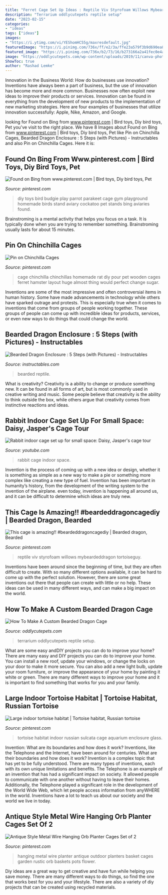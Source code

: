 ```yaml
---
title: "Ferret Cage Set Up Ideas : Reptile Viv Styrofoam Willows Mybeardeddragon Tortoiseguy"
description: "Terrarium oddlycutepets reptile setup"
date: "2023-02-15"
categories:
- "ideas"
tags: ["ideas"]
images:
- "https://i.ytimg.com/vi/YEShomHC55g/maxresdefault.jpg"
featuredImage: "https://i.pinimg.com/736x/ff/e2/3a/ffe23a579f3b9d690ea8cfe91b20123a--tortoise-cage-tortoise-habitat.jpg"
featured_image: "https://i.pinimg.com/736x/b2/73/16/b273166a2a41fec0e4a216cda34cb0b9.jpg"
image: "https://oddlycutepets.com/wp-content/uploads/2019/11/canva-photo-editor-6.png"
ShowToc: true
author: "Rashad Lemke"
---
```



Innovation in the Business World: How do businesses use innovation?
Inventions have always been a part of business, but the use of innovation has become more and more common. Businesses now often exploit new ideas to improve their products or services. Innovation can be found in everything from the development of new products to the implementation of new marketing strategies. Here are four examples of businesses that utilize innovation successfully: Apple, Nike, Amazon, and Google.

	

		
looking for Found on Bing from www.pinterest.com | Bird toys, Diy bird toys, Pet you've visit to the right place. We have 8 Images about Found on Bing from www.pinterest.com | Bird toys, Diy bird toys, Pet like Pin on Chinchilla Cages, Bearded Dragon Enclosure : 5 Steps (with Pictures) - Instructables and also Pin on Chinchilla Cages. Here it is:
		
    
## Found On Bing From Www.pinterest.com | Bird Toys, Diy Bird Toys, Pet

<img loading=lazy src="https://i.pinimg.com/736x/f4/86/a7/f486a7b43838766ef7d9ab71b7b503f3.jpg" onerror="this.onerror=null;this.src='https://tse4.mm.bing.net/th?id=OIP.HbOgaFw8PeI5Y9xhScwJbQHaJ4&amp;pid=15.1';" alt="Found on Bing from www.pinterest.com | Bird toys, Diy bird toys, Pet">

_Source: pinterest.com_

>diy toys bird budgie play parrot parakeet cage gym playground homemade birds stand aviary cockatoo pet stands bing aviaries found. 

	

Brainstroming is a mental activity that helps you focus on a task. It is typically done when you are trying to remember something. Brainstroming usually lasts for about 15 minutes.

    
## Pin On Chinchilla Cages

<img loading=lazy src="https://i.pinimg.com/736x/b2/73/16/b273166a2a41fec0e4a216cda34cb0b9.jpg" onerror="this.onerror=null;this.src='https://tse4.mm.bing.net/th?id=OIP.V42ZWxnof2KbkzxchACUfwHaJ3&amp;pid=15.1';" alt="Pin on Chinchilla Cages">

_Source: pinterest.com_

>cage chinchilla chinchillas homemade rat diy pour pet wooden cages ferret hamster layout huge almost thing would perfect change sugar. 

	

Inventions are some of the most impressive and often controversial items in human history. Some have made advancements in technology while others have sparked outrage and protests. This is especially true when it comes to inventions that come from groups of people working together. These groups of people can come up with incredible ideas for products, services, or even new ways to do things that could change the world.

    
## Bearded Dragon Enclosure : 5 Steps (with Pictures) - Instructables

<img loading=lazy src="https://content.instructables.com/ORIG/F85/F3Z1/HOHYECE9/F85F3Z1HOHYECE9.jpg?frame=1" onerror="this.onerror=null;this.src='https://tse3.mm.bing.net/th?id=OIP.Pg2mlYK5rkYs5aR7DovHSAHaE8&amp;pid=15.1';" alt="Bearded Dragon Enclosure : 5 Steps (with Pictures) - Instructables">

_Source: instructables.com_

>bearded reptile. 

	

What is creativity?
Creativity is a ability to change or produce something new. It can be found in all forms of art, but is most commonly used in creative writing and music. Some people believe that creativity is the ability to think outside the box, while others argue that creativity comes from instinctive reactions and ideas.

    
## Rabbit Indoor Cage Set Up For Small Space: Daisy, Jasper&#039;s Cage Tour

<img loading=lazy src="https://i.ytimg.com/vi/YEShomHC55g/maxresdefault.jpg" onerror="this.onerror=null;this.src='https://tse3.mm.bing.net/th?id=OIP.YFy0bIxs-G_WsYohVuQ-NwHaEK&amp;pid=15.1';" alt="Rabbit indoor cage set up for small space: Daisy, Jasper&#039;s cage tour">

_Source: youtube.com_

>rabbit cage indoor space. 

	

Invention is the process of coming up with a new idea or design, whether it is something as simple as a new way to make a pie or something more complex like creating a new type of fuel. Invention has been important in humanity’s history, from the development of the writing system to the invention of the airplane. even today, invention is happening all around us, and it can be difficult to determine which ideas are truly new.

    
## This Cage Is Amazing!! #beardeddragoncagediy | Bearded Dragon, Bearded

<img loading=lazy src="https://i.pinimg.com/736x/9b/6a/79/9b6a799d9cb3690103520e55b02e6916.jpg" onerror="this.onerror=null;this.src='https://tse2.mm.bing.net/th?id=OIP.1UQdYeMeWYta5yDIiOmpKQHaJ3&amp;pid=15.1';" alt="This cage is amazing!! #beardeddragoncagediy | Bearded dragon, Bearded">

_Source: pinterest.com_

>reptile viv styrofoam willows mybeardeddragon tortoiseguy. 

	

Inventions have been around since the beginning of time, but they are often difficult to create. With so many different options available, it can be hard to come up with the perfect solution. However, there are some great inventions out there that people can create with little or no help. These ideas can be used in many different ways, and can make a big impact on the world.

    
## How To Make A Custom Bearded Dragon Cage

<img loading=lazy src="https://oddlycutepets.com/wp-content/uploads/2019/11/canva-photo-editor-6.png" onerror="this.onerror=null;this.src='https://tse2.mm.bing.net/th?id=OIP.A7TpibSHi8Q_05RPTuN2LAHaE8&amp;pid=15.1';" alt="How To Make A Custom Bearded Dragon Cage">

_Source: oddlycutepets.com_

>terrarium oddlycutepets reptile setup. 

	

What are some easy andDIY projects you can do to improve your home?
There are many easy and DIY projects you can do to improve your home. You can install a new roof, update your windows, or change the locks on your door to make it more secure. You can also add a new light bulb, update your room furniture, or improve the appearance of your home by painting it white or green. There are many different ways to improve your home and it is important to find something that works for you and your family.

    
## Large Indoor Tortoise Habitat | Tortoise Habitat, Russian Tortoise

<img loading=lazy src="https://i.pinimg.com/736x/ff/e2/3a/ffe23a579f3b9d690ea8cfe91b20123a--tortoise-cage-tortoise-habitat.jpg" onerror="this.onerror=null;this.src='https://tse3.mm.bing.net/th?id=OIP.xvsk3hWNU7xkTPD1kzhnyAHaFj&amp;pid=15.1';" alt="Large indoor tortoise habitat | Tortoise habitat, Russian tortoise">

_Source: pinterest.com_

>tortoise habitat indoor russian sulcata cage aquarium enclosure glass. 

	

Invention: What are its boundaries and how does it work?
Inventions, like the Telephone and the Internet, have been around for centuries. What are their boundaries and how does it work? Invention is a complex topic that has yet to be fully understood. There are many types of inventions, each with its own unique limitations and benefits. The Telephone is an example of an invention that has had a significant impact on society. It allowed people to communicate with one another without having to leave their homes. Additionally, the Telephone played a significant role in the development of the World Wide Web, which let people access information from anyWHERE in the world. Inventions have a lot to teach us about our society and the world we live in today.

    
## Antique Style Metal Wire Hanging Orb Planter Cages Set Of 2

<img loading=lazy src="https://i.pinimg.com/736x/70/89/5e/70895ef9907f9b36bfefd73d53bb3334.jpg" onerror="this.onerror=null;this.src='https://tse2.mm.bing.net/th?id=OIP.Cpt-yJ0WBPlhqG16B6fkmQHaHa&amp;pid=15.1';" alt="Antique Style Metal Wire Hanging Orb Planter Cages Set of 2">

_Source: pinterest.com_

>hanging metal wire planter antique outdoor planters basket cages garden rustic orb baskets pots flower. 

	

Diy ideas are a great way to get creative and have fun while helping you save money. There are many different ways to do things, so find the one that works best for you and your lifestyle. There are also a variety of diy projects that can be created using recycled materials.

